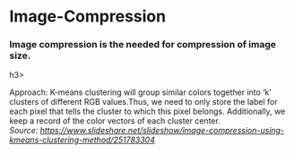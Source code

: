 # Image-Compression
<h3><b>Image compression is the needed for compression of image size. </b></h3>h3>
<bR>
  
Approach: K-means clustering will group similar colors together into ‘k’ clusters of different RGB values.Thus, we need to only store the label for each pixel that tells the cluster to which this pixel belongs. Additionally, we keep a record of the color vectors of each cluster center. <br>
<i>Source:<a> https://www.slideshare.net/slideshow/image-compression-using-kmeans-clustering-method/251783304 </a></i>
